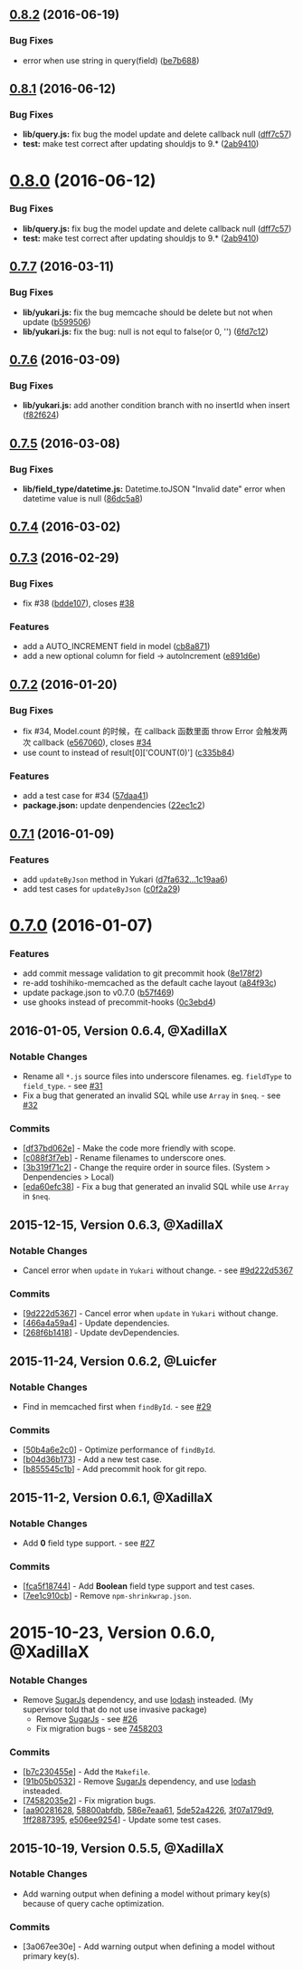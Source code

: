 <a name="0.8.2"></a>
## [0.8.2](https://github.com/XadillaX/Toshihiko/compare/0.8.1...v0.8.2) (2016-06-19)


### Bug Fixes

* error when use string in query(field) ([be7b688](https://github.com/XadillaX/Toshihiko/commit/be7b688))



<a name="0.8.1"></a>
## [0.8.1](https://github.com/XadillaX/Toshihiko/compare/v0.7.7...v0.8.1) (2016-06-12)


### Bug Fixes

* **lib/query.js:** fix bug the model update and delete callback null ([dff7c57](https://github.com/XadillaX/Toshihiko/commit/dff7c57))
* **test:** make test correct after updating shouldjs to 9.* ([2ab9410](https://github.com/XadillaX/Toshihiko/commit/2ab9410))



<a name="0.8.0"></a>
# [0.8.0](https://github.com/XadillaX/Toshihiko/compare/v0.7.7...v0.8.0) (2016-06-12)



### Bug Fixes

* **lib/query.js:** fix bug the model update and delete callback null ([dff7c57](https://github.com/XadillaX/Toshihiko/commit/dff7c57))
* **test:** make test correct after updating shouldjs to 9.* ([2ab9410](https://github.com/XadillaX/Toshihiko/commit/2ab9410))



<a name="0.7.7"></a>
## [0.7.7](https://github.com/XadillaX/Toshihiko/compare/v0.7.6...v0.7.7) (2016-03-11)


### Bug Fixes

* **lib/yukari.js:** fix the bug memcache should be delete but not when update ([b599506](https://github.com/XadillaX/Toshihiko/commit/b599506))
* **lib/yukari.js:** fix the bug: null is not equl to false(or 0, '') ([6fd7c12](https://github.com/XadillaX/Toshihiko/commit/6fd7c12))



<a name="0.7.6"></a>
## [0.7.6](https://github.com/XadillaX/Toshihiko/compare/v0.7.5...v0.7.6) (2016-03-09)


### Bug Fixes

* **lib/yukari.js:** add another condition branch with no insertId when insert ([f82f624](https://github.com/XadillaX/Toshihiko/commit/f82f624))



<a name="0.7.5"></a>
## [0.7.5](https://github.com/XadillaX/Toshihiko/compare/v0.7.4...v0.7.5) (2016-03-08)


### Bug Fixes

* **lib/field_type/datetime.js:** Datetime.toJSON "Invalid date" error when datetime value is null ([86dc5a8](https://github.com/XadillaX/Toshihiko/commit/86dc5a8))



<a name="0.7.4"></a>
## [0.7.4](https://github.com/XadillaX/Toshihiko/compare/v0.7.3...v0.7.4) (2016-03-02)




<a name="0.7.3"></a>
## [0.7.3](https://github.com/XadillaX/Toshihiko/compare/v0.7.2...v0.7.3) (2016-02-29)


### Bug Fixes

* fix #38 ([bdde107](https://github.com/XadillaX/Toshihiko/commit/bdde107)), closes [#38](https://github.com/XadillaX/Toshihiko/issues/38)

### Features

* add a AUTO_INCREMENT field in model ([cb8a871](https://github.com/XadillaX/Toshihiko/commit/cb8a871))
* add a new optional column for field -> autoIncrement ([e891d6e](https://github.com/XadillaX/Toshihiko/commit/e891d6e))



<a name="0.7.2"></a>
## [0.7.2](https://github.com/XadillaX/Toshihiko/compare/v0.7.1...v0.7.2) (2016-01-20)

### Bug Fixes

* fix #34, Model.count 的时候，在 callback 函数里面 throw Error 会触发两次 callback ([e567060](https://github.com/XadillaX/Toshihiko/commit/e567060)), closes [#34](https://github.com/XadillaX/Toshihiko/issues/34)
* use count to instead of result[0]['COUNT(0)'] ([c335b84](https://github.com/XadillaX/Toshihiko/commit/c335b84))

### Features

* add a test case for #34 ([57daa41](https://github.com/XadillaX/Toshihiko/commit/57daa41))
* **package.json:** update denpendencies ([22ec1c2](https://github.com/XadillaX/Toshihiko/commit/22ec1c2))

<a name="0.7.1"></a>
## [0.7.1](https://github.com/XadillaX/Toshihiko/compare/v0.7.0...v0.7.1) (2016-01-09)

### Features

* add `updateByJson` method in Yukari ([d7fa632...1c19aa6](https://github.com/XadillaX/Toshihiko/compare/d7fa632...1c19aa6))
* add test cases for `updateByJson` ([c0f2a29](https://github.com/XadillaX/Toshihiko/commit/c0f2a291661f4c89227ac5f63e20bff1eaef9e0a))

# [0.7.0](https://github.com/XadillaX/Toshihiko/compare/0.6.4...v0.7.0) (2016-01-07)

### Features

* add commit message validation to git precommit hook ([8e178f2](https://github.com/XadillaX/Toshihiko/commit/8e178f2))
* re-add toshihiko-memcached as the default cache layout ([a84f93c](https://github.com/XadillaX/Toshihiko/commit/a84f93c))
* update package.json to v0.7.0 ([b57f469](https://github.com/XadillaX/Toshihiko/commit/b57f469))
* use ghooks instead of precommit-hooks ([0c3ebd4](https://github.com/XadillaX/Toshihiko/commit/0c3ebd4))

## 2016-01-05, Version 0.6.4, @XadillaX

### Notable Changes

  + Rename all `*.js` source files into underscore filenames. eg. `fieldType` to `field_type`. - see [#31](https://github.com/XadillaX/Toshihiko/pull/31)
  + Fix a bug that generated an invalid SQL while use `Array` in `$neq`. - see [#32](http://github.com/XadillaX/Toshihiko/pull/32)

### Commits
  + [[df37bd062e](https://github.com/XadillaX/Toshihiko/commit/df37bd062e)] - Make the code more friendly with scope.
  + [[c088f3f7eb](https://github.com/XadillaX/Toshihiko/commit/c088f3f7eb)] - Rename filenames to underscore ones.
  + [[3b319f71c2](https://github.com/XadillaX/Toshihiko/commit/3b319f71c2)] - Change the require order in source files. (System > Denpendencies > Local)
  + [[eda60efc38](https://github.com/XadillaX/Toshihiko/commit/eda60efc38)] - Fix a bug that generated an invalid SQL while use `Array` in `$neq`.

## 2015-12-15, Version 0.6.3, @XadillaX

### Notable Changes

  + Cancel error when `update` in `Yukari` without change. - see [#9d222d5367](https://github.com/XadillaX/Toshihiko/commit/9d222d53677970375feb13e861cfc80bee265998)

### Commits
  + [[9d222d5367](https://github.com/XadillaX/Toshihiko/commit/9d222d5367)] - Cancel error when `update` in `Yukari` without change.
  + [[466a4a59a4](https://github.com/XadillaX/Toshihiko/commit/466a4a59a4)] - Update dependencies.
  + [[268f6b1418](https://github.com/XadillaX/Toshihiko/commit/268f6b1418)] - Update devDependencies.

## 2015-11-24, Version 0.6.2, @Luicfer

### Notable Changes

  + Find in memcached first when `findById`. - see [#29](https://github.com/XadillaX/Toshihiko/pull/29)

### Commits
  + [[50b4a6e2c0](https://github.com/XadillaX/Toshihiko/commit/50b4a6e2c0)] - Optimize performance of `findById`.
  + [[b04d36b173](https://github.com/XadillaX/Toshihiko/commit/b04d36b173)] - Add a new test case.
  + [[b855545c1b](https://github.com/XadillaX/Toshihiko/commit/b855545c1b)] - Add precommit hook for git repo.

## 2015-11-2, Version 0.6.1, @XadillaX

### Notable Changes

  + Add **0** field type support. - see [#27](https://github.com/XadillaX/Toshihiko/pull/27)

### Commits
  + [[fca5f18744](https://github.com/XadillaX/Toshihiko/commit/fca5f18744)] - Add **Boolean** field type support and test cases.
  + [[7ee1c910cb](https://github.com/XadillaX/Toshihiko/commit/7ee1c910cb)] - Remove `npm-shrinkwrap.json`.

# 2015-10-23, Version 0.6.0, @XadillaX

### Notable Changes

+ Remove [SugarJs](http://sugarjs.com/) dependency, and use [lodash](https://lodash.com/) insteaded. (My supervisor told that do not use invasive package)
  - Remove [SugarJs](http://sugarjs.com/) - see [#26](https://github.com/XadillaX/Toshihiko/pull/26)
  - Fix migration bugs - see [7458203](https://github.com/XadillaX/Toshihiko/commit/7458203)

### Commits
  + [[b7c230455e](https://github.com/XadillaX/Toshihiko/commit/b7c230455e)] - Add the `Makefile`.
  + [[91b05b0532](https://github.com/XadillaX/Toshihiko/commit/91b05b0532)] - Remove [SugarJs](http://sugarjs.com/) dependency, and use [lodash](https://lodash.com/) insteaded.
  + [[74582035e2](https://github.com/XadillaX/Toshihiko/commit/74582035e2)] - Fix migration bugs.
  + [[aa90281628](https://github.com/XadillaX/Toshihiko/commit/aa90281628), [58800abfdb](https://github.com/XadillaX/Toshihiko/commit/58800abfdb), [586e7eaa61](https://github.com/XadillaX/Toshihiko/commit/586e7eaa61), [5de52a4226](https://github.com/XadillaX/Toshihiko/commit/5de52a4226), [3f07a179d9](https://github.com/XadillaX/Toshihiko/commit/3f07a179d9), [1ff2887395](1ff2887395), [e506ee9254](https://github.com/XadillaX/Toshihiko/commit/e506ee9254)] - Update some test cases.

## 2015-10-19, Version 0.5.5, @XadillaX

### Notable Changes

+ Add warning output when defining a model without primary key(s) because of query cache optimization.

### Commits

+ [3a067ee30e] - Add warning output when defining a model without primary key(s).
